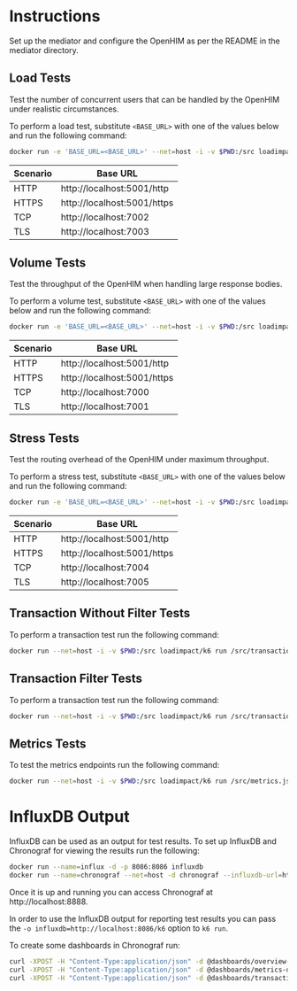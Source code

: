 # Instructions

Set up the mediator and configure the OpenHIM as per the README in the mediator
directory.

## Load Tests

Test the number of concurrent users that can be handled by the OpenHIM under
realistic circumstances.

To perform a load test, substitute `<BASE_URL>` with one of the values below and
run the following command:

```bash
docker run -e 'BASE_URL=<BASE_URL>' --net=host -i -v $PWD:/src loadimpact/k6 run /src/load.js
```

| Scenario | Base URL                    |
| -------- | --------------------------- |
| HTTP     | http://localhost:5001/http  |
| HTTPS    | http://localhost:5001/https |
| TCP      | http://localhost:7002       |
| TLS      | http://localhost:7003       |

## Volume Tests

Test the throughput of the OpenHIM when handling large response bodies.

To perform a volume test, substitute `<BASE_URL>` with one of the values below
and run the following command:

```bash
docker run -e 'BASE_URL=<BASE_URL>' --net=host -i -v $PWD:/src loadimpact/k6 run /src/volume.js
```

| Scenario | Base URL                    |
| -------- | --------------------------- |
| HTTP     | http://localhost:5001/http  |
| HTTPS    | http://localhost:5001/https |
| TCP      | http://localhost:7000       |
| TLS      | http://localhost:7001       |

## Stress Tests

Test the routing overhead of the OpenHIM under maximum throughput.

To perform a stress test, substitute `<BASE_URL>` with one of the values below
and run the following command:

```bash
docker run -e 'BASE_URL=<BASE_URL>' --net=host -i -v $PWD:/src loadimpact/k6 run /src/stress.js
```

| Scenario | Base URL                    |
| -------- | --------------------------- |
| HTTP     | http://localhost:5001/http  |
| HTTPS    | http://localhost:5001/https |
| TCP      | http://localhost:7004       |
| TLS      | http://localhost:7005       |

## Transaction Without Filter Tests

To perform a transaction test run the following command:

```bash
docker run --net=host -i -v $PWD:/src loadimpact/k6 run /src/transactionsWithoutFilters.js
```

## Transaction Filter Tests

To perform a transaction test run the following command:

```bash
docker run --net=host -i -v $PWD:/src loadimpact/k6 run /src/transactionsWithFilters.js
```

## Metrics Tests

To test the metrics endpoints run the following command:

```bash
docker run --net=host -i -v $PWD:/src loadimpact/k6 run /src/metrics.js
```

# InfluxDB Output

InfluxDB can be used as an output for test results. To set up InfluxDB and Chronograf for viewing the results run the following:

```bash
docker run --name=influx -d -p 8086:8086 influxdb
docker run --name=chronograf --net=host -d chronograf --influxdb-url=http://localhost:8086
```

Once it is up and running you can access Chronograf at http://localhost:8888.

In order to use the InfluxDB output for reporting test results you can pass the `-o influxdb=http://localhost:8086/k6` option to `k6 run`.

To create some dashboards in Chronograf run:

```bash
curl -XPOST -H "Content-Type:application/json" -d @dashboards/overview-dashboard.json localhost:8888/chronograf/v1/dashboards
curl -XPOST -H "Content-Type:application/json" -d @dashboards/metrics-dashboard.json localhost:8888/chronograf/v1/dashboards
curl -XPOST -H "Content-Type:application/json" -d @dashboards/transactions-dashboard.json localhost:8888/chronograf/v1/dashboards
```
